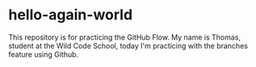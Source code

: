 # hello-again-world
This repository is for practicing the GitHub Flow.
My name is Thomas, student at the Wild Code School, today I'm practicing with the branches feature using Github.
